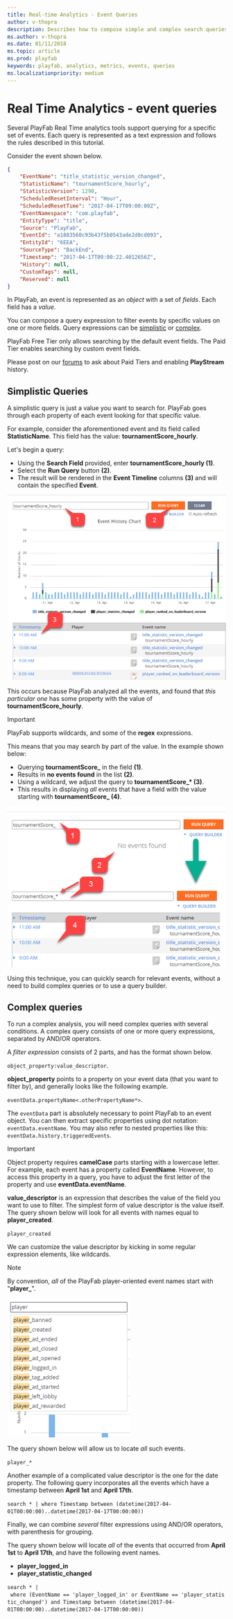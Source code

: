 ```yaml
---
title: Real-time Analytics - Event Queries
author: v-thopra
description: Describes how to compose simple and complex search queries for PlayFab events.
ms.author: v-thopra
ms.date: 01/11/2018
ms.topic: article
ms.prod: playfab
keywords: playfab, analytics, metrics, events, queries
ms.localizationpriority: medium
---
```


# Real Time Analytics - event queries

Several PlayFab Real Time analytics tools support querying for a specific set of events. Each query is represented as a text expression and follows the rules described in this tutorial.

Consider the event shown below.

```json
{
    "EventName": "title_statistic_version_changed",
    "StatisticName": "tournamentScore_hourly",
    "StatisticVersion": 1290,
    "ScheduledResetInterval": "Hour",
    "ScheduledResetTime": "2017-04-17T09:00:00Z",
    "EventNamespace": "com.playfab",
    "EntityType": "title",
    "Source": "PlayFab",
    "EventId": "a1883560c93b43f5b0543ade2d8cd093",
    "EntityId": "6EEA",
    "SourceType": "BackEnd",
    "Timestamp": "2017-04-17T09:00:22.4012656Z",
    "History": null,
    "CustomTags": null,
    "Reserved": null
}
```

In PlayFab, an event is represented as an *object* with a set of *fields*. Each field has a *value*.

You can compose a query expression to filter events by specific values on one or more fields. Query expressions can be [simplistic](#simplistic-queries) or [complex](#complex-queries).

PlayFab Free Tier only allows searching by the default event fields. The Paid Tier enables searching by custom event fields.

Please post on our [forums](https://community.playfab.com/questions/ask.html) to ask about Paid Tiers and enabling **PlayStream** history.

## Simplistic Queries

A simplistic query is just a value you want to search for. PlayFab goes through each property of each event looking for that specific value.

For example, consider the aforementioned event and its field called **StatisticName**.
This field has the value: **tournamentScore_hourly**.

Let's begin a query:

- Using the **Search Field** provided, enter **tournamentScore_hourly (1)**.
- Select the **Run Query** button **(2)**.
- The result will be rendered in the **Event Timeline** columns **(3)** and will contain the specified **Event**.

![Simplistic Event Query - Straight value](media/tutorials/simplistic-event-query-straight-value.png)  

This occurs because PlayFab analyzed all the events, and found that *this particular one* has some property with the value of **tournamentScore_hourly**.

> [!IMPORTANT]
> PlayFab supports wildcards, and some of the **regex** expressions.

This means that you may search by part of the value. In the example shown below:

- Querying **tournamentScore_** in the field **(1)**.
- Results in **no events found** in the list **(2)**.
- Using a wildcard, we adjust the query to **tournamentScore_\* (3)**.
- This results in displaying *all* events that have a field with the value starting with **tournamentScore_ (4)**.

![Simplistic Event Query - Wildcard value](media/tutorials/simplistic-event-query-wildcard-value.png)  

Using this technique, you can quickly search for relevant events, without a need to build complex queries or to use a query builder.

## Complex queries

To run a complex analysis, you will need complex queries with several conditions. A complex query consists of one or more query expressions, separated by AND/OR operators.

A *filter expression* consists of 2 parts, and has the format shown below.

`object_property:value_descriptor`.

**object_property** points to a property on your event data (that you want to filter by), and generally looks like the following example.

 `eventData.propertyName<.otherPropertyName*>`.

The `eventData` part is absolutely necessary to point PlayFab to an event object. You can then extract specific properties using dot notation: `eventData.eventName`. You may also refer to nested properties like this: `eventData.history.triggeredEvents`.

> [!IMPORTANT]
> Object property requires **camelCase** parts starting with a lowercase letter. For example, each event has a property called **EventName**. However, to access this property in a query, you have to adjust the first letter of the property and use **eventData.eventName**.

**value_descriptor** is an expression that describes the value of the field you want to use to filter. The simplest form of value descriptor is the value itself. The query shown below will look for all events with names equal to **player_created**.

`player_created`

We can customize the value descriptor by kicking in some regular expression elements, like wildcards.

> [!NOTE]
> By convention, *all* of the PlayFab player-oriented event names start with "**player_**".

![PlayFab player event names](media/tutorials/playfab-player-event-names.png)  

The query shown below will allow us to locate *all* such events.

`player_*`

Another example of a complicated value descriptor is the one for the date property. The following query incorporates all the events which have a timestamp between **April 1st** and **April 17th**.

`search * | where Timestamp between (datetime(2017-04-01T00:00:00)..datetime(2017-04-17T00:00:00))`

Finally, we can combine *several* filter expressions using AND/OR operators, with parenthesis for grouping.

The query shown below will locate *all* of the events that occurred from **April 1st** to **April 17th**, and have the following event names.

- **player_logged_in**
- **player_statistic_changed**

`search * | where (EventName == 'player_logged_in' or EventName == 'player_statistic_changed') and Timestamp between (datetime(2017-04-01T00:00:00)..datetime(2017-04-17T00:00:00))`
